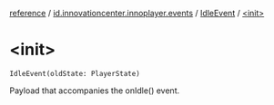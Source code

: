 [reference](../../index.md) / [id.innovationcenter.innoplayer.events](../index.md) / [IdleEvent](index.md) / [&lt;init&gt;](./-init-.md)

# &lt;init&gt;

`IdleEvent(oldState: PlayerState)`

Payload that accompanies the onIdle() event.

